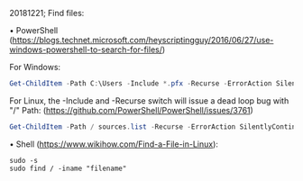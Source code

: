20181221; Find files:

• PowerShell
(https://blogs.technet.microsoft.com/heyscriptingguy/2016/06/27/use-windows-powershell-to-search-for-files/)

For Windows:
```powershell
Get-ChildItem -Path C:\Users -Include *.pfx -Recurse -ErrorAction SilentlyContinue
```

For Linux, the -Include and -Recurse switch will issue a dead loop bug with "/" Path: 
(https://github.com/PowerShell/PowerShell/issues/3761)
```powershell
Get-ChildItem -Path / sources.list -Recurse -ErrorAction SilentlyContinue
```

• Shell
(https://www.wikihow.com/Find-a-File-in-Linux):
```shell
sudo -s
sudo find / -iname "filename" 
```
